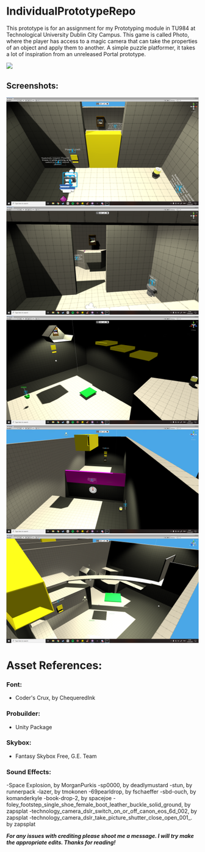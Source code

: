 # IndividualPrototypeRepo
This prototype is for an assignment for my Prototyping module in TU984 at Technological University Dublin City Campus.
This game is called Photo, where the player has access to a magic camera that can take the properties of an object and 
apply them to another. A simple puzzle platformer, it takes a lot of inspiration from an unreleased Portal prototype.

[![](http://img.youtube.com/vi/x9vUzt9xhnI/0.jpg)](http://www.youtube.com/watch?v=x9vUzt9xhnI "")

## Screenshots:
![](PrototypeScreenshots/Room1.png)
![](PrototypeScreenshots/Room2.png)
![](PrototypeScreenshots/Room3.png)
![](PrototypeScreenshots/Room4.png)
![](PrototypeScreenshots/Room5.png)


# Asset References:

### Font: 
- Coder's Crux, by ChequeredInk

### Probuilder: 
- Unity Package

### Skybox: 
- Fantasy Skybox Free, G.E. Team

### Sound Effects:
-Space Explosion, by MorganPurkis
-sp0000, by deadlymustard
-stun, by runnerpack
-lazer, by tmokonen
-69pearldrop, by fschaeffer
-sbd-ouch, by komanderkyle
-book-drop-2, by spacejoe
-foley_footstep_single_shoe_female_boot_leather_buckle_solid_ground, by zapsplat
-technology_camera_dslr_switch_on_or_off_canon_eos_6d_002, by zapsplat
-technology_camera_dslr_take_picture_shutter_close_open_001_. by zapsplat

***For any issues with crediting please shoot me a message. I will try make the appropriate edits. Thanks for reading!***
